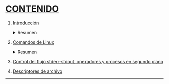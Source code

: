 # [CONTENIDO](https://github.com/Ramixter/Introduccion-a-Linux)

1. [Introducción](https://github.com/Ramixter/Introduccion-a-Linux/tree/main/CAPITULO-1#contenido)

    <details>
    <summary>Resumen</summary>
  
    - [Introducción a Linux](https://github.com/Ramixter/Introduccion-a-Linux/tree/main/CAPITULO-1#introduccion-a-linux)
    - [Crear una máquina virtual](https://github.com/Ramixter/Introduccion-a-Linux/tree/main/CAPITULO-1#crear-una-m%C3%A1quina-virtual)
    - [Instalación del Sistema Operativo (Parrot Security Edition)](https://github.com/Ramixter/Introduccion-a-Linux/tree/main/CAPITULO-1#instalaci%C3%B3n-del-sistema-operativo-parrot-security-edition)
   
    </details>
  
2. [Comandos de Linux](https://github.com/Ramixter/Introduccion-a-Linux/tree/main/CAPITULO-2#contenido)

    <details>
    <summary>Resumen</summary>
  
    - [¿Qué usuario somos? `whoami`](https://github.com/Ramixter/Introduccion-a-Linux/tree/main/CAPITULO-2#qu%C3%A9-usuario-somos-whoami)
    - [¿A qué grupo perteneces? `id`](https://github.com/Ramixter/Introduccion-a-Linux/tree/main/CAPITULO-2#a-qu%C3%A9-grupo-perteneces-id)
    - [Ver el contenido de un archivo `cat`](https://github.com/Ramixter/Introduccion-a-Linux/tree/main/CAPITULO-2#ver-el-contenido-de-un-archivo-cat)
    - [`which`](https://github.com/Ramixter/Introduccion-a-Linux/tree/main/CAPITULO-2#which)
    - [`echo`](https://github.com/Ramixter/Introduccion-a-Linux/tree/main/CAPITULO-2#echo)
    - [Aplicación de filtros](https://github.com/Ramixter/Introduccion-a-Linux/tree/main/CAPITULO-2#aplicaci%C3%B3n-de-filtros)
      - [Pipear](https://github.com/Ramixter/Introduccion-a-Linux/tree/main/CAPITULO-2#pipear)
    - [Rutas `pwd`](https://github.com/Ramixter/Introduccion-a-Linux/tree/main/CAPITULO-2#rutas-pwd)
    - [Listar directorios `ls`](https://github.com/Ramixter/Introduccion-a-Linux/tree/main/CAPITULO-2#listar-directorios-ls)
      - [Listas detalladas](https://github.com/Ramixter/Introduccion-a-Linux/tree/main/CAPITULO-2#listas-detalladas)
    - [Cambiar de directorio `cd`](https://github.com/Ramixter/Introduccion-a-Linux/tree/main/CAPITULO-2#cambiar-de-directorio-cd)
   
    </details>
   
3. [Control del flujo stderr-stdout, operadores y procesos en segundo plano](https://github.com/Ramixter/Introduccion-a-Linux/tree/main/CAPITULO-3#contenido)


4. [Descriptores de archivo](https://github.com/Ramixter/Introduccion-a-Linux/tree/main/CAPITULO-4)

***